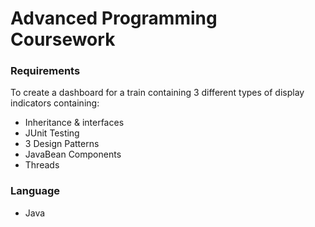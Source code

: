 # Advanced Programming Coursework

### Requirements
To create a dashboard for a train containing 3 different types of display indicators containing:
* Inheritance & interfaces
* JUnit Testing
* 3 Design Patterns
* JavaBean Components
* Threads

### Language
* Java

